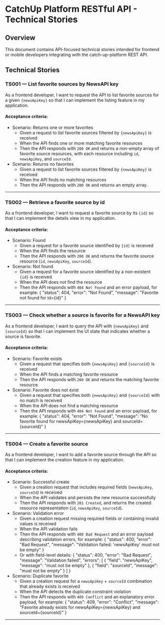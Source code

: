 # CatchUp Platform RESTful API - Technical Stories

## Overview
This document contains API-focused technical stories intended for frontend or mobile developers integrating with the catch-up-platform REST API. 

## Technical Stories

### TS001 — List favorite sources by NewsAPI key
As a frontend developer, I want to request the API to list favorite sources for a given `{newsApiKey}` so that I can implement the listing feature in my application.
#### Acceptance criteria:
- Scenario: Returns one or more favorites
  - Given a request to list favorite sources filtered by `{newsApiKey}` is received
  - When the API finds one or more matching favorite resources
  - Then the API responds with `200 OK` and returns a non-empty array of favorite source resources, with each resource including `id`, `newsApiKey`, and `sourceId`.
- Scenario: Returns no favorites
  - Given a request to list favorite sources filtered by `{newsApiKey}` is received
  - When the API finds no matching resources
  - Then the API responds with `200 OK` and returns an empty array.
---
### TS002 — Retrieve a favorite source by id
As a frontend developer, I want to request a favorite source by its `{id}` so that I can implement the details view in my application.
#### Acceptance criteria:
- Scenario: Found
  - Given a request for a favorite source identified by `{id}` is received
  - When the API finds the resource
  - Then the API responds with `200 OK` and returns the favorite source resource (`id`, `newsApiKey`, `sourceId`).
- Scenario: Not found
  - Given a request for a favorite source identified by a non-existent `{id}` is received
  - When the API does not find the resource
  - Then the API responds with `404 Not Found` and an error payload, for example:
    {
      "status": 404,
      "error": "Not Found",
      "message": "Favorite not found for id={id}"
    }
---
### TS003 — Check whether a source is favorite for a NewsAPI key
As a frontend developer, I want to query the API with `{newsApiKey}` and `{sourceId}` so that I can implement the UI state that indicates whether a source is favorite.
#### Acceptance criteria:
- Scenario: Favorite exists
  - Given a request that specifies both `{newsApiKey}` and `{sourceId}` is received
  - When the API finds a matching favorite resource
  - Then the API responds with `200 OK` and returns the matching favorite resource.
- Scenario: Favorite does not exist
  - Given a request that specifies both `{newsApiKey}` and `{sourceId}` with no match is received
  - When the API does not find a matching resource
  - Then the API responds with `404 Not Found` and an error payload, for example:
    {
      "status": 404,
      "error": "Not Found",
      "message": "No favorite found for newsApiKey={newsApiKey} and sourceId={sourceId}"
    }
---
### TS004 — Create a favorite source
As a frontend developer, I want to add a favorite source through the API so that I can implement the creation feature in my application.
#### Acceptance criteria:
- Scenario: Successful create
  - Given a creation request that includes required fields (`newsApiKey`, `sourceId`) is received
  - When the API validates and persists the new resource successfully
  - Then the API responds with `201 Created`, and returns the created resource representation (`id`, `newsApiKey`, `sourceId`).
- Scenario: Validation error
  - Given a creation request missing required fields or containing invalid values is received
  - When the API validation fails
  - Then the API responds with `400 Bad Request` and an error payload describing validation errors, for example:
    {
      "status": 400,
      "error": "Bad Request",
      "message": "Validation failed: 'newsApiKey' must not be empty"
    }
  - Or with field-level details:
    {
      "status": 400,
      "error": "Bad Request",
      "message": "Validation failed",
      "errors": [
        { "field": "newsApiKey", "message": "must not be empty" },
        { "field": "sourceId", "message": "must not be empty" }
      ]
    }
- Scenario: Duplicate favorite
  - Given a creation request for a `newsApiKey` + `sourceId` combination that already exists is received
  - When the API detects the duplicate constraint violation
  - Then the API responds with `409 Conflict` and an explanatory error payload, for example:
    {
      "status": 409,
      "error": "Conflict",
      "message": "Favorite already exists for newsApiKey={newsApiKey} and sourceId={sourceId}"
    }
---